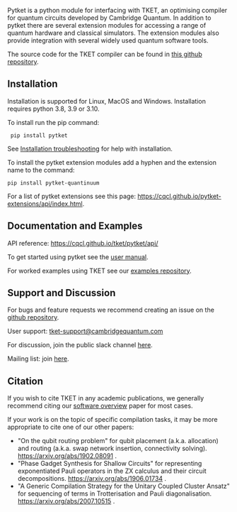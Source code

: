 Pytket is a python module for interfacing with TKET, an optimising compiler for quantum circuits developed by Cambridge Quantum. In addition to pytket there are several extension modules for accessing a range of quantum hardware and classical simulators. The extension modules also provide integration with several widely used quantum software tools.

The source code for the TKET compiler can be found in [this github repository](https://github.com/CQCL/tket).

## Installation

Installation is supported for Linux, MacOS and Windows. Installation requires python 3.8, 3.9 or 3.10.

To install run the pip command: 

`` pip install pytket``

See [Installation troubleshooting](https://cqcl.github.io/tket/pytket/api/install.html) for help with installation.

To install the pytket extension modules add a hyphen and the extension name to the command:

`` pip install pytket-quantinuum ``

For a list of pytket extensions see this page: https://cqcl.github.io/pytket-extensions/api/index.html.

## Documentation and Examples

API reference: https://cqcl.github.io/tket/pytket/api/

To get started using pytket see the [user manual](https://cqcl.github.io/pytket/manual/index.html).

For worked examples using TKET see our [examples repository](https://github.com/CQCL/pytket/tree/main/examples).

## Support and Discussion

For bugs and feature requests we recommend creating an issue on the [github repository](https://github.com/CQCL/tket).

User support: tket-support@cambridgequantum.com

For discussion, join the public slack channel [here](https://join.slack.com/t/tketusers/shared_invite/zt-18qmsamj9-UqQFVdkRzxnXCcKtcarLRA).

Mailing list: join [here](https://list.cambridgequantum.com/cgi-bin/mailman/listinfo/tket-users).

## Citation

If you wish to cite TKET in any academic publications, we generally recommend citing our [software overview](https://arxiv.org/abs/2003.10611) paper for most cases.

If your work is on the topic of specific compilation tasks, it may be more appropriate to cite one of our other papers:

- "On the qubit routing problem" for qubit placement (a.k.a. allocation) and routing (a.k.a. swap network insertion, connectivity solving). https://arxiv.org/abs/1902.08091 .
- "Phase Gadget Synthesis for Shallow Circuits" for representing exponentiated Pauli operators in the ZX calculus and their circuit decompositions. https://arxiv.org/abs/1906.01734 .
- "A Generic Compilation Strategy for the Unitary Coupled Cluster Ansatz" for sequencing of terms in Trotterisation and Pauli diagonalisation. https://arxiv.org/abs/2007.10515 .